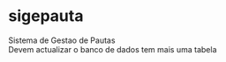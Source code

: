 # sigepauta
Sistema de Gestao de Pautas 
<br>
Devem actualizar o banco de dados tem mais uma tabela 
